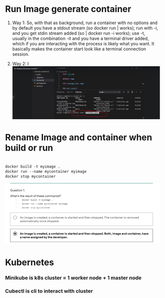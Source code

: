 # Run Image generate container
1. Way 1: 
So, with that as background, run a container with no options and by default you have a stdout stream (so docker run | <cmd> works); run with -i, and you get stdin stream added (so <cmd> | docker run -i works); use -t, usually in the combination -it and you have a terminal driver added, which if you are interacting with the process is likely what you want. It basically makes the container start look like a terminal connection session.

2. Way 2: 
I<img src= "./Image/7_start_container.PNG">

# Rename Image and container when build or run 
```docker

docker build -t myimage .
docker run --name mycontainer myimage
docker stop mycontainer

```

<img src = "./Image/24_Rename Image and container when build or run.png">

# Kubernetes
### Minikube is k8s cluster = 1 worker node + 1 master node
### Cubectl is cli to interact with cluster 
